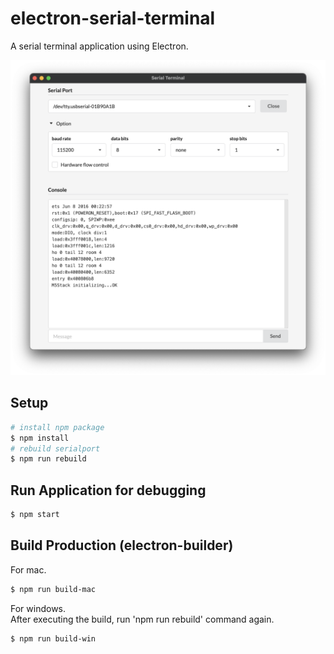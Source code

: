 # electron-serial-terminal

A serial terminal application using Electron.

![screenshot](./screenshot.png)

## Setup

```bash
# install npm package
$ npm install
# rebuild serialport
$ npm run rebuild
```

## Run Application for debugging

```bash
$ npm start
```

## Build Production (electron-builder)

For mac.  
```bash
$ npm run build-mac
```

For windows.  
After executing the build, run 'npm run rebuild' command again.  
```bash
$ npm run build-win
```
